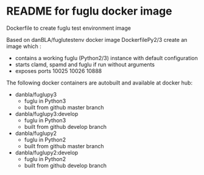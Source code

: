# README for fuglu docker image
Dockerfile to create fuglu test environment image

Based on danBLA/fuglutestenv docker image DockerfilePy2/3 create an image which :
- contains a working fuglu (Python2/3) instance with default configuration
- starts clamd, spamd and fuglu if run without arguments
- exposes ports 10025 10026 10888

The following docker containers are autobuilt and available at docker hub:
- danbla/fuglupy3
  - fuglu in Python3
  - built from github master branch
- danbla/fuglupy3:develop
  - fuglu in Python3
  - built from github develop branch
- danbla/fuglupy2
  - fuglu in Python2
  - built from github master branch
- danbla/fuglupy2:develop
  - fuglu in Python2
  - built from github develop branch
